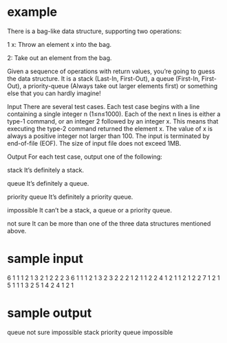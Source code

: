 # example

There is a bag-like data structure, supporting two operations:

1 x: Throw an element x into the bag.

2: Take out an element from the bag.

Given a sequence of operations with return values, you’re going to guess the data structure. It is a stack (Last-In, First-Out), a queue (First-In, First-Out), a priority-queue (Always take out larger elements first) or something else that you can hardly imagine!

Input
There are several test cases. Each test case begins with a line containing a single integer n (1≤n≤1000). Each of the next n lines is either a type-1 command, or an integer 2 followed by an integer x. This means that executing the type-2 command returned the element x. The value of x is always a positive integer not larger than 100. The input is terminated by end-of-file (EOF). The size of input file does not exceed 1MB.

Output
For each test case, output one of the following:

stack
It’s definitely a stack.

queue
It’s definitely a queue.

priority queue
It’s definitely a priority queue.

impossible
It can’t be a stack, a queue or a priority queue.

not sure
It can be more than one of the three data structures mentioned above.

# sample input

6
1 1
1 2
1 3
2 1
2 2
2 3
6
1 1
1 2
1 3
2 3
2 2
2 1
2
1 1
2 2
4
1 2
1 1
2 1
2 2
7
1 2
1 5
1 1
1 3
2 5
1 4
2 4
1
2 1

# sample output

queue
not sure
impossible
stack
priority queue
impossible
